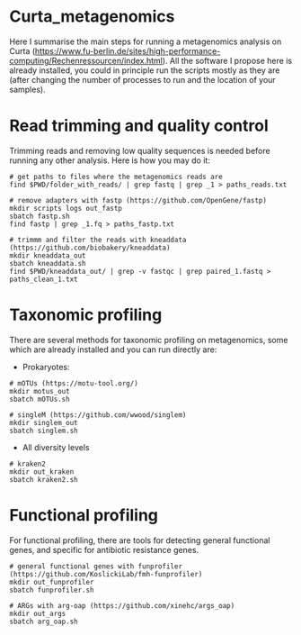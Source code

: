 # Curta_metagenomics

Here I summarise the main steps for running a metagenomics analysis on Curta (https://www.fu-berlin.de/sites/high-performance-computing/Rechenressourcen/index.html). All the software I propose here is already installed, you could in principle run the scripts mostly as they are (after changing the number of processes to run and the location of your samples).  

# Read trimming and quality control 

Trimming reads and removing low quality sequences is needed before running any other analysis. Here is how you may do it:

```
# get paths to files where the metagenomics reads are
find $PWD/folder_with_reads/ | grep fastq | grep _1 > paths_reads.txt

# remove adapters with fastp (https://github.com/OpenGene/fastp)
mkdir scripts logs out_fastp
sbatch fastp.sh
find fastp | grep _1.fq > paths_fastp.txt

# trimmm and filter the reads with kneaddata (https://github.com/biobakery/kneaddata)
mkdir kneaddata_out
sbatch kneaddata.sh
find $PWD/kneaddata_out/ | grep -v fastqc | grep paired_1.fastq > paths_clean_1.txt
```

# Taxonomic profiling 

There are several methods for taxonomic profiling on metagenomics, some which are already installed and you can run directly are:

- Prokaryotes:
```
# mOTUs (https://motu-tool.org/)
mkdir motus_out
sbatch mOTUs.sh

# singleM (https://github.com/wwood/singlem)
mkdir singlem_out
sbatch singlem.sh
```

- All diversity levels

```
# kraken2 
mkdir out_kraken
sbatch kraken2.sh

```
# Functional profiling 

For functional profiling, there are tools for detecting general functional genes, and specific for antibiotic resistance genes.

```
# general functional genes with funprofiler (https://github.com/KoslickiLab/fmh-funprofiler)
mkdir out_funprofiler
sbatch funprofiler.sh

# ARGs with arg-oap (https://github.com/xinehc/args_oap)
mkdir out_args
sbatch arg_oap.sh

```
